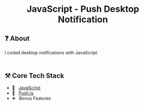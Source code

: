 <h1 align="center">
   JavaScript - Push Desktop Notification
</h1>

<h2>
❓ About
</h2>

I coded desktop notifications with JavaScript.

<h2>
<br />
⚒️ Core Tech Stack
</h2>

- 🧡 &nbsp; [JavaScript](https://www.javascript.com)
- 🧡 &nbsp; [Push.js](https://pushjs.org)
- ➕ &nbsp; Bonus Features
